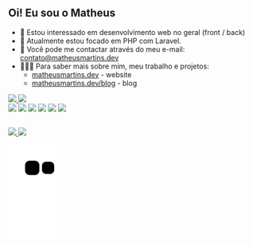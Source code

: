 ## Oi! Eu sou o Matheus

- 🤔 Estou interessado em desenvolvimento web no geral (front / back)
- 🎯 Atualmente estou focado em PHP com Laravel.
- 📧 Você pode me contactar através do meu e-mail: contato@matheusmartins.dev
- 👨🏽‍💻 Para saber mais sobre mim, meu trabalho e projetos: 
  - [matheusmartins.dev](https://matheusmartins.dev) - website
  - [matheusmartins.dev/blog](https://matheusmartins.dev/blog) - blog

<div>
  <a href="https://github.com/matheusmartinsdev" target="_blank">
    <img height="180em" src="https://github-readme-stats.vercel.app/api?username=matheusmartinsdev&show_icons=true&theme=tokyonight&include_all_commits=true&count_private=true"/>
    <img height="180em" src="https://github-readme-stats.vercel.app/api/top-langs/?username=matheusmartinsdev&theme=tokyonight&layout=compact"/>
  </a>
</div>

<div style="display: inline_block">
  <img height="50" src="https://cdn.jsdelivr.net/gh/devicons/devicon/icons/php/php-original.svg" />
  <img height="50" src="https://cdn.jsdelivr.net/gh/devicons/devicon/icons/mysql/mysql-original-wordmark.svg"/>
  <img height="50" src="https://cdn.jsdelivr.net/gh/devicons/devicon/icons/c/c-original.svg"/>
  <img height="50" src="https://cdn.jsdelivr.net/gh/devicons/devicon/icons/html5/html5-original.svg"/>
  <img height="50" src="https://cdn.jsdelivr.net/gh/devicons/devicon/icons/css3/css3-original.svg"/>
  <img height="50" src="https://cdn.jsdelivr.net/gh/devicons/devicon/icons/javascript/javascript-original.svg"/>
</div>

##

<div style="display: inline_block">
  <a href="mailto:contato@matheusmartins.dev" target="_blank">
    <img src="https://img.shields.io/badge/Gmail-D14836?style=for-the-badge&logo=gmail&logoColor=white"/>
  </a>
  <a href="https://linkedin.com/in/fmatheusms" target="_blank">
    <img src="https://img.shields.io/badge/LinkedIn-0077B5?style=for-the-badge&logo=linkedin&logoColor=white"/>
  </a>
</div>

![Snake animation](https://github.com/matheusmartinsdev/matheusmartinsdev/blob/output/github-contribution-grid-snake.svg)
